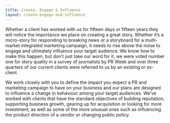 ```yaml
---
title: Create, Engage & Influence
layout: create-engage-and-influence
---
```


Whether a client has worked with us for fifteen days or fifteen years they will notice the importance we place on creating a great story. Whether it’s a micro-story for responding to breaking news or a storyboard for a multi-market integrated marketing campaign, it needs to rise above the noise to engage and ultimately influence your target audience. We know how to make this happen, but don’t just take our word for it, we were voted number one for story quality in a survey of journalists by PR Week and over three quarters of our current clients were referred to us by an existing or ex-client.

We work closely with you to define the impact you expect a PR and marketing campaign to have on your business and our plans are designed to influence a change in behaviour among your target audiences. We’ve worked with clients that have the standard objectives of building reputation, supporting business growth, gearing up for acquisition or looking for more investment, as well as some of the more unusual ones such as influencing the product direction of a vendor or changing public policy.
